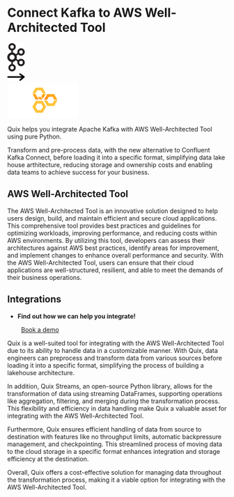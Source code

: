 # Connect Kafka to AWS Well-Architected Tool

<div class="connect-images cards blog-grid-card" markdown>
<div>
<img src="../images/kafka_logo.png" width="40px" />
</div>
<div>
<img src="../images/arrow.svg" width="40px" />
</div>
<div>
<img src="./images/aws-well-architected-tool_1.jpg" />
</div>
</div>

Quix helps you integrate Apache Kafka with AWS Well-Architected Tool using pure Python.

Transform and pre-process data, with the new alternative to Confluent Kafka Connect, before loading it into a specific format, simplifying data lake house arthitecture, reducing storage and ownership costs and enabling data teams to achieve success for your business.

## AWS Well-Architected Tool

The AWS Well-Architected Tool is an innovative solution designed to help users design, build, and maintain efficient and secure cloud applications. This comprehensive tool provides best practices and guidelines for optimizing workloads, improving performance, and reducing costs within AWS environments. By utilizing this tool, developers can assess their architectures against AWS best practices, identify areas for improvement, and implement changes to enhance overall performance and security. With the AWS Well-Architected Tool, users can ensure that their cloud applications are well-structured, resilient, and able to meet the demands of their business operations.

## Integrations

<div class="grid cards" markdown>

- __Find out how we can help you integrate!__

    <a class="md-button md-button--primary" href="https://share.hsforms.com/1iW0TmZzKQMChk0lxd_tGiw4yjw2?__hstc=175542013.2303933fbd746c0ac86d9ccbe9bc9100.1728383268831.1729603416735.1729620918855.31&__hssc=175542013.1.1729620918855&__hsfp=2132701734" target="_blank" style="margin:.5rem;">Book a demo</a>

</div>


Quix is a well-suited tool for integrating with the AWS Well-Architected Tool due to its ability to handle data in a customizable manner. With Quix, data engineers can preprocess and transform data from various sources before loading it into a specific format, simplifying the process of building a lakehouse architecture. 

In addition, Quix Streams, an open-source Python library, allows for the transformation of data using streaming DataFrames, supporting operations like aggregation, filtering, and merging during the transformation process. This flexibility and efficiency in data handling make Quix a valuable asset for integrating with the AWS Well-Architected Tool.

Furthermore, Quix ensures efficient handling of data from source to destination with features like no throughput limits, automatic backpressure management, and checkpointing. This streamlined process of moving data to the cloud storage in a specific format enhances integration and storage efficiency at the destination.

Overall, Quix offers a cost-effective solution for managing data throughout the transformation process, making it a viable option for integrating with the AWS Well-Architected Tool.

